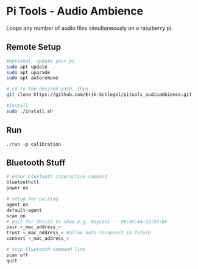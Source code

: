 # Pi Tools - Audio Ambience
Loops any number of audio files simultaneously on a raspberry pi.

## Remote Setup

```sh
#Optional, update your pi
sudo apt update
sudo apt upgrade
sudo apt autoremove

# cd to the desired path, then...
git clone https://github.com/Erik-Schlegel/pitools_audioambience.git

#Install
sudo ./install.sh
```

## Run
`./run -p calibration`


## Bluetooth Stuff
```sh
# enter bluetooth interactive command
bluetoothctl
power on

# setup for pairing
agent on
default-agent
scan on
# wait for device to show e.g. Raycons -- 98:47:44:33:97:DF
pair <_mac_address_>
trust <_mac_address_> #allow auto-reconnect in future
connect <_mac_address_>

# stop bluetooth command line
scan off
quit
```

